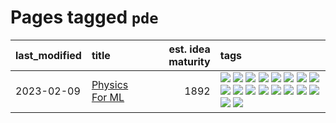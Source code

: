 # Pages tagged `pde`

|last_modified|title|est. idea maturity|tags
|:---|:---|---:|:---|
|2023-02-09|[Physics For ML](../physics_for_ml.md)|1892|[![](https://img.shields.io/badge/tag-brownianmotion-50c04b)](../tags/brownianmotion.md) [![](https://img.shields.io/badge/tag-curriculum-4072a1)](../tags/curriculum.md) [![](https://img.shields.io/badge/tag-curvature-7c795e)](../tags/curvature.md) [![](https://img.shields.io/badge/tag-education-76bb24)](../tags/education.md) [![](https://img.shields.io/badge/tag-eigenvectors-95bed6)](../tags/eigenvectors.md) [![](https://img.shields.io/badge/tag-gaugetheory-1743a)](../tags/gaugetheory.md) [![](https://img.shields.io/badge/tag-grouptheory-c92725)](../tags/grouptheory.md) [![](https://img.shields.io/badge/tag-machinelearning-35d420)](../tags/machinelearning.md) [![](https://img.shields.io/badge/tag-manifolds-43d799)](../tags/manifolds.md) [![](https://img.shields.io/badge/tag-ode-d548d8)](../tags/ode.md) [![](https://img.shields.io/badge/tag-optimization-b08442)](../tags/optimization.md) [![](https://img.shields.io/badge/tag-pde-98b52b)](../tags/pde.md) [![](https://img.shields.io/badge/tag-physics-7fe3bd)](../tags/physics.md) [![](https://img.shields.io/badge/tag-probabilityfields-1dc0d1)](../tags/probabilityfields.md) [![](https://img.shields.io/badge/tag-quantummechanics-4d5a4)](../tags/quantummechanics.md) [![](https://img.shields.io/badge/tag-relativity-e168be)](../tags/relativity.md) [![](https://img.shields.io/badge/tag-tensorcalculus-96f12e)](../tags/tensorcalculus.md) [![](https://img.shields.io/badge/tag-textbook-5e378d)](../tags/textbook.md)|